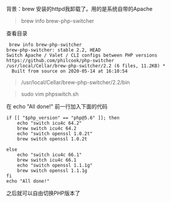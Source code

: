背景：brew 安装的httpd我卸载了。用的是系统自带的Apache

> brew info brew-php-switcher

查看目录


```
 brew info brew-php-switcher
brew-php-switcher: stable 2.2, HEAD
Switch Apache / Valet / CLI configs between PHP versions
https://github.com/philcook/php-switcher
/usr/local/Cellar/brew-php-switcher/2.2 (6 files, 11.2KB) *
  Built from source on 2020-05-14 at 16:10:54

```

> /usr/local/Cellar/brew-php-switcher/2.2/bin

> sudo vim phpswitch.sh

在 echo "All done!" 前一行加入下面的代码


```
if [[ "$php_version" == "php@5.6" ]]; then
    echo "switch icu4c 64.2"
    brew switch icu4c 64.2
    echo "switch openssl 1.0.2t"
    brew switch openssl 1.0.2t
    
else
    echo "switch icu4c 66.1"
    brew switch icu4c 66.1
    echo "switch openssl 1.1.1g"
    brew switch openssl 1.1.1g
fi
echo "All done!"
```

之后就可以自由切换PHP版本了
        
        